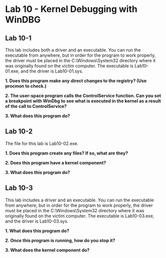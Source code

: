 # Lab 10 - Kernel Debugging with WinDBG

## Lab 10-1

This lab includes both a driver and an executable. You can run the executable from anywhere, but in order for the program to work properly, the driver must be placed in the C:\Windows\System32 directory where it was originally found on the victim computer. The executable is Lab10-01.exe, and the driver is Lab10-01.sys.

**1. Does this program make any direct changes to the registry? (Use procmon to check.)**

**2. The user-space program calls the ControlService function. Can you set a breakpoint with WinDbg to see what is executed in the kernel as a result of the call to ControlService?**

**3. What does this program do?**

## Lab 10-2

The file for this lab is Lab10-02.exe.

**1. Does this program create any files? If so, what are they?**

**2. Does this program have a kernel component?**

**3. What does this program do?**

## Lab 10-3

This lab includes a driver and an executable. You can run the executable from anywhere, but in order for the program to work properly, the driver must be placed in the C:\Windows\System32 directory where it was originally found on the victim computer. The executable is Lab10-03.exe, and the driver is Lab10-03.sys.

**1. What does this program do?**

**2. Once this program is running, how do you stop it?**

**3. What does the kernel component do?**